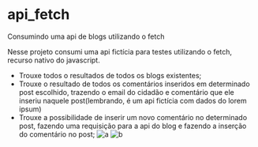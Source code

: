 # api_fetch
Consumindo uma api de blogs utilizando o fetch

Nesse projeto consumi uma api fictícia para testes utilizando o fetch, recurso nativo do javascript.
- Trouxe todos o resultados de todos os blogs existentes;
- Trouxe o resultado de todos os comentários inseridos em determinado post escolhido, trazendo o email do cidadão e comentário que ele inseriu naquele post(lembrando, é um api fictícia com dados do lorem ipsum)
- Trouxe a possibilidade de inserir um novo comentário no determinado post, fazendo uma requisição para a api do blog e fazendo a inserção do comentário no post;
![a](https://user-images.githubusercontent.com/82241726/173416845-20d9a778-210f-4b5a-be8d-dd9ce87a8795.png)
![b](https://user-images.githubusercontent.com/82241726/173416851-f1e07e49-ceda-4338-8883-9e8c8a7a919a.png)

